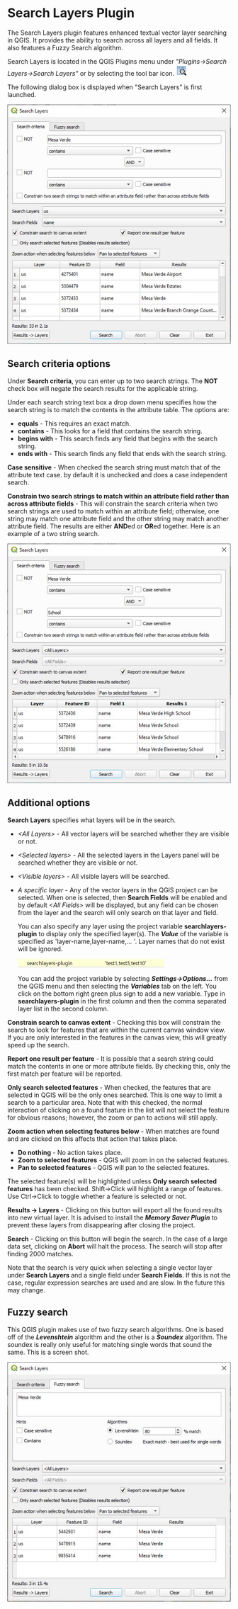 # Search Layers Plugin

The Search Layers plugin features enhanced textual vector layer searching in QGIS. It provides the ability to search across all layers and all fields. It also features a Fuzzy Search algorithm.

Search Layers is located in the QGIS Plugins menu under *"Plugins->Search Layers->Search Layers"* or by selecting the tool bar icon. <img src="icon.png" width="24" height="24">

The following dialog box is displayed when "Search Layers" is first launched.

![Search Layers Dialog](doc/layersearch.jpg)

## Search criteria options
Under **Search criteria**, you can enter up to two search strings. The **NOT** check box will negate the search results for the applicable string.

Under each search string text box a drop down menu specifies how the search string is to match the contents in the attribute table. The options are: 

* **equals** - This requires an exact match.
* **contains** - This looks for a field that contains the search string.
* **begins with** - This search finds any field that begins with the search string.
* **ends with** - This search finds any field that ends with the search string.

**Case sensitive** - When checked the search string must match that of the attribute text case. by default it is unchecked and does a case independent search.

**Constrain two search strings to match within an attribute field rather than across attribute fields** - This will constrain the search criteria when two search strings are used to match within an attribute field; otherwise, one string may match one attribute field and the other string may match another attribute field. The results are either **AND**ed or **OR**ed together. Here is an example of a two string search.

![Search Layers Dialog](doc/layersearch2.jpg)

## Additional options

**Search Layers** specifies what layers will be in the search.

* *&lt;All Layers&gt;* - All vector layers will be searched whether they are visible or not.
* *&lt;Selected layers&gt;* - All the selected layers in the Layers panel will be searched whether they are visible or not.
* *&lt;Visible layers&gt;* - All visible layers will be searched.
* *A specific layer* - Any of the vector layers in the QGIS project can be selected. When one is selected, then **Search Fields** will be enabled and by default *&lt;All Fields&gt;* will be displayed, but any field can be chosen from the layer and the search will only search on that layer and field.

  You can also specify any layer using the project variable **searchlayers-plugin** to display only the specified layer(s). The ***Value*** of the variable is specified as 'layer-name,layer-name,... '. Layer names that do not exist will be ignored.
  
  ![Specify by variable](doc/variable.png)
  
  You can add the project variable by selecting ***Settings->Options...*** from the QGIS menu and then selecting the ***Variables*** tab on the left. You click on the bottom right green plus sign to add a new variable. Type in **searchlayers-plugin** in the first column and then the comma separated layer list in the second column.

**Constrain search to canvas extent** - Checking this box will constrain the search to look for features that are within the current canvas window view. If you are only interested in the features in the canvas view, this will greatly speed up the search.

**Report one result per feature** - It is possible that a search string could match the contents in one or more attribute fields. By checking this, only the first match per feature will be reported.

**Only search selected features** - When checked, the features that are selected in QGIS will be the only ones searched. This is one way to limit a search to a particular area. Note that with this checked, the normal interaction of clicking on a found feature in the list will not select the feature for obvious reasons; however, the zoom or pan to actions will still apply.

**Zoom action when selecting features below** - When matches are found and are clicked on this affects that action that takes place.

* **Do nothing** - No action takes place.
* **Zoom to selected features** - QGIS will zoom in on the selected features.
* **Pan to selected features** - QGIS will pan to the selected features.

The selected feature(s) will be highlighted unless **Only search selected features** has been checked. Shift->Click will highlight a range of features. Use Ctrl->Click to toggle whether a feature is selected or not. 

**Results -> Layers** - Clicking on this button will export all the found results into new virtual layer. It is advised to install the ***Memory Saver Plugin*** to prevent these layers from disappearing after closing the project.

**Search** - Clicking on this button will begin the search. In the case of a large data set, clicking on **Abort** will halt the process. The search will stop after finding 2000 matches.

Note that the search is very quick when selecting a single vector layer under **Search Layers** and a single field under **Search Fields**. If this is not the case, regular expression searches are used and are slow. In the future this may change.

## Fuzzy search

This QGIS plugin makes use of two fuzzy search algorithms. One is based off of the ***Levenshtein*** algorithm and the other is a ***Soundex*** algorithm. The soundex is really only useful for matching single words that sound the same. This is a screen shot.

![Search Layers Dialog](doc/layersearch3.jpg)
